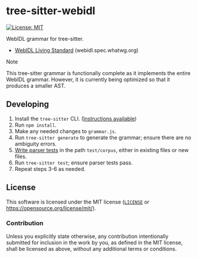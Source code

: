 # tree-sitter-webidl
[![License: MIT](https://img.shields.io/badge/License-MIT-blue.svg?style=flat-square)](https://opensource.org/licenses/MIT)

WebIDL grammar for tree-sitter.

- [WebIDL Living Standard](https://webidl.spec.whatwg.org) (webidl.spec.whatwg.org)

> [!NOTE]
> This tree-sitter grammar is functionally complete as it implements the entire WebIDL grammar. However, it is currently being optimized so that it produces a smaller AST.

## Developing
1. Install the `tree-sitter` CLI. ([Instructions available](https://tree-sitter.github.io/tree-sitter/creating-parsers/1-getting-started.html#installation))
1. Run `npm install`.
1. Make any needed changes to `grammar.js`.
1. Run `tree-sitter generate` to generate the grammar; ensure there are no ambiguity errors.
1. [Write parser tests](https://tree-sitter.github.io/tree-sitter/creating-parsers/5-writing-tests.html) in the path `test/corpus`, either in existing files or new files.
1. Run `tree-sitter test`; ensure parser tests pass.
1. Repeat steps 3-6 as needed.

## License
This software is licensed under the MIT license ([`LICENSE`](./LICENSE) or <https://opensource.org/license/mit/>).

### Contribution
Unless you explicitly state otherwise, any contribution intentionally submitted for inclusion in the work by you, as defined in the MIT license, shall be licensed as above, without any additional terms or conditions.
